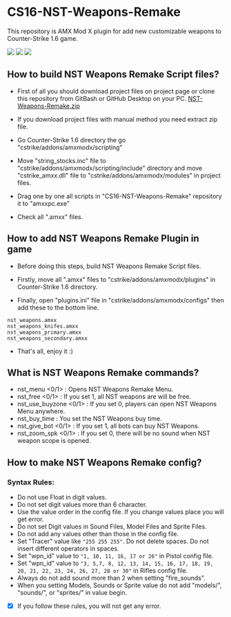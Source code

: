 # CS16-NST-Weapons-Remake
This repository is AMX Mod X plugin for add new customizable weapons to Counter-Strike 1.6 game.

![](https://img.shields.io/badge/language-pawn-a68762?style=flat) ![](https://img.shields.io/badge/game-cs16-yellow?style=flat) ![](https://img.shields.io/badge/license-GNU-green?style=flat)

## How to build NST Weapons Remake Script files?
* First of all you should download project files on project page or clone this repository from GitBash or GitHub Desktop on your PC. [NST-Weapons-Remake.zip](https://github.com/Kruziikrel1/CS16-NST-Weapons-Remake)

* If you download project files with manual method you need extract zip file.

* Go Counter-Strike 1.6 directory the go "cstrike/addons/amxmodx/scripting"

* Move "string_stocks.inc" file to "cstrike/addons/amxmodx/scripting/include" directory and move "cstrike_amxx.dll" file to "cstrike/addons/amxmodx/modules" in project files.

* Drag one by one all scripts in "CS16-NST-Weapons-Remake" repository it to "amxxpc.exe"

* Check all ".amxx" files.

## How to add NST Weapons Remake Plugin in game
* Before doing this steps, build NST Weapons Remake Script files.

* Firstly, move all ".amxx" files to "cstrike/addons/amxmodx/plugins" in Counter-Strike 1.6 directory.

* Finally, open "plugins.ini" file in "cstrike/addons/amxmodx/configs" then add these to the bottom line.
```
nst_weapons.amxx
nst_weapons_knifes.amxx
nst_weapons_primary.amxx
nst_weapons_secondary.amxx
```

* That's all, enjoy it :)

## What is NST Weapons Remake commands?
* nst_menu <0/1> : Opens NST Weapons Remake Menu.
* nst_free <0/1> : If you set 1, all NST weapons are will be free.
* nst_use_buyzone <0/1> : If you set 0, players can open NST Weapons Menu anywhere.
* nst_buy_time <Second> : You set the NST Weapons buy time.
* nst_give_bot <0/1> : If you set 1, all bots can buy NST Weapons.
* nst_zoom_spk <0/1> : If you set 0, there will be no sound when NST weapon scope is opened.

## How to make NST Weapons Remake config?
### Syntax Rules:

* Do not use Float in digit values.
* Do not set digit values more than 6 character.
* Use the value order in the config file. If you change values place you will get error.
* Do not set Digit values in Sound Files, Model Files and Sprite Files.
* Do not add any values other than those in the config file.
* Set "Tracer" value like `"255 255 255"`. Do not delete spaces. Do not insert different operators in spaces.
* Set "wpn_id" value to `"1, 10, 11, 16, 17 or 26"` in Pistol config file. 
* Set "wpn_id" value to `"3, 5,7, 8, 12, 13, 14, 15, 16, 17, 18, 19, 20, 21, 22, 23, 24, 26, 27, 28 or 30"`
  in Rifles config file.
* Always do not add sound more than 2 when setting "fire_sounds".
* When you setting Models, Sounds or Sprite value do not add "models/", "sounds/", or "sprites/" in value begin.

- [x] If you follow these rules, you will not get any error.
